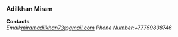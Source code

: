 ### Adilkhan Miram
**Contacts** <br>
*Email:miramadilkhan73@gmail.com*
*Phone Number:+77759838746*


